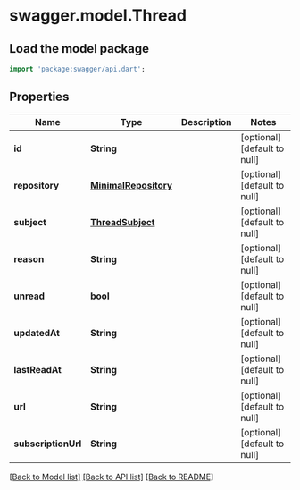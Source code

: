 # swagger.model.Thread

## Load the model package
```dart
import 'package:swagger/api.dart';
```

## Properties
Name | Type | Description | Notes
------------ | ------------- | ------------- | -------------
**id** | **String** |  | [optional] [default to null]
**repository** | [**MinimalRepository**](MinimalRepository.md) |  | [optional] [default to null]
**subject** | [**ThreadSubject**](ThreadSubject.md) |  | [optional] [default to null]
**reason** | **String** |  | [optional] [default to null]
**unread** | **bool** |  | [optional] [default to null]
**updatedAt** | **String** |  | [optional] [default to null]
**lastReadAt** | **String** |  | [optional] [default to null]
**url** | **String** |  | [optional] [default to null]
**subscriptionUrl** | **String** |  | [optional] [default to null]

[[Back to Model list]](../README.md#documentation-for-models) [[Back to API list]](../README.md#documentation-for-api-endpoints) [[Back to README]](../README.md)

